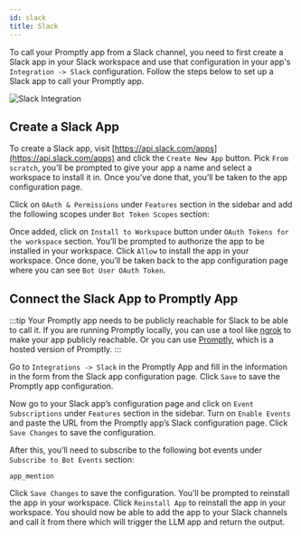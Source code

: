```yaml
---
id: slack
title: Slack
---
```


To call your Promptly app from a Slack channel, you need to first create a Slack app in your Slack workspace and use that configuration in your app's `Integration -> Slack` configuration. Follow the steps below to set up a Slack app to call your Promptly app.

![Slack Integration](/img/ui/slack.png)

## Create a Slack App

To create a Slack app, visit [https://api.slack.com/apps](https://api.slack.com/apps) and click the `Create New App` button. Pick `From scratch`, you’ll be prompted to give your app a name and select a workspace to install it in. Once you’ve done that, you’ll be taken to the app configuration page.

Click on `OAuth & Permissions` under `Features` section in the sidebar and add the following scopes under `Bot Token Scopes` section:

Once added, click on `Install to Workspace` button under `OAuth Tokens for the workspace` section. You’ll be prompted to authorize the app to be installed in your workspace. Click `Allow` to install the app in your workspace. Once done, you’ll be taken back to the app configuration page where you can see `Bot User OAuth Token`.

## Connect the Slack App to Promptly App

:::tip
Your Promptly app needs to be publicly reachable for Slack to be able to call it. If you are running Promptly locally, you can use a tool like [ngrok](https://ngrok.com/) to make your app publicly reachable. Or you can use [Promptly](https://trypromptly.com), which is a hosted version of Promptly.
:::

Go to `Integrations -> Slack` in the Promptly App and fill in the information in the form from the Slack app configuration page. Click `Save` to save the Promptly app configuration.

Now go to your Slack app’s configuration page and click on `Event Subscriptions` under `Features` section in the sidebar. Turn on `Enable Events` and paste the URL from the Promptly app’s Slack configuration page. Click `Save Changes` to save the configuration.

After this, you’ll need to subscribe to the following bot events under `Subscribe to Bot Events` section:

`app_mention`

Click `Save Changes` to save the configuration. You’ll be prompted to reinstall the app in your workspace. Click `Reinstall App` to reinstall the app in your workspace. You should now be able to add the app to your Slack channels and call it from there which will trigger the LLM app and return the output.
